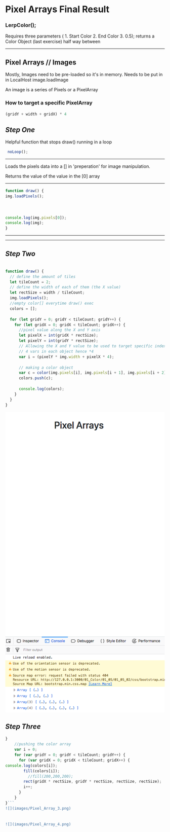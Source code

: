 # Pixel Arrays Final Result


### LerpColor();
Requires three parameters ( 1. Start Color 2. End Color 3. 0.5);
returns a Color Object (last exercise) half way between

___
## Pixel Arrays // Images

Mostly, Images need to be pre-loaded so it's in memory.
Needs to be put in in LocalHost image.loadImage
<br />

An image is a series of Pixels or a PixelArray

### How to target a specific PixelArray
```js
(gridY + width + gridX) * 4
```

## *Step One*

 Helpful function that stops draw() running in a loop
``` javascript
 noLoop();
```
___

Loads the pixels data into a [] in 'preperation' for image manipulation.
<br />

Returns the value of the value in the [0] array

___

``` javascript
function draw() {
img.loadPixels();



console.log(img.pixels[0]);
console.log(img);
}
```

___
___


## *Step Two*
``` javascript

function draw() {
  // define the amount of tiles
  let tileCount = 2;
  // define the width of each of them (the X value)
  let rectSize = width / tileCount;
  img.loadPixels();
  //empty color[] everytime draw() exec
  colors = [];

  for (let gridY = 0; gridY < tileCount; gridY++) {
    for (let gridX = 0; gridX < tileCount; gridX++) {
      //pixel value along the X and Y axis
      let pixelX = int(gridX * rectSize);
      let pixelY = int(gridY * rectSize);
      // Allowing the X and Y value to be used to target specific indexes in the []
      // 4 vars in each object hence *4
      var i = (pixelY * img.width + pixelX * 4);

      // making a color object
      var c = color(img.pixels[i], img.pixels[i + 1], img.pixels[i + 2], img.pixels[i + 3]);
      colors.push(c);

      console.log(colors);
    }
  }
}
```
![](images/Pixel_Array_2.png)


## *Step Three*

```javascript
}
    //pushing the color array
    var i = 0;
    for (var gridY = 0; gridY < tileCount; gridY++) {
      for (var gridX = 0; gridX < tileCount; gridX++) {
console.log(colors[i]);
        fill(colors[i]);
          //fill(200,200,200);
        rect(gridX * rectSize, gridY * rectSize, rectSize, rectSize);
        i++;
      }
    }
}```
![](images/Pixel_Array_3.png)


![](images/Pixel_Array_4.png)
